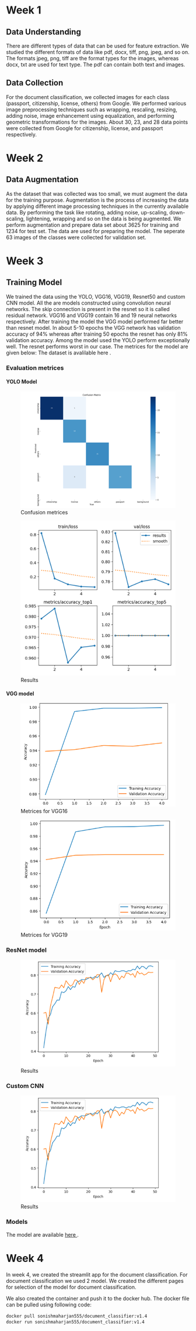 # Week 1

## Data Understanding

There are different types of data that can be used for feature extraction. We studied the different formats of data like pdf, docx, tiff, png, jpeg, and so on. The formats jpeg, png, tiff are the format types for the images, whereas docx, txt are used for text type. The pdf can contain both text and images.

## Data Collection

For the document classification, we collected images for each class (passport, citizenship, license, others) from Google. We performed various image preprocessing techniques such as wrapping, rescaling, resizing, adding noise, image enhancement using equalization, and performing geometric transformations for the images. About 30, 23, and 28 data points were collected from Google for citizenship, license, and passport respectively.

# Week 2

## Data Augmentation

As the dataset that was collected was too small, we must augment the data for the training purpose. Augmentation is the process of increasing the data by applying different image processing techniques in the currently available data. By performing the task like rotating, adding noise, up-scaling, down-scaling, lightening, wrapping and so on the data is being augmented.  We perform augmentation and prepare data set about 3625 for training and 1234 for test set. The data are used for preparing the model. The seperate 63 images of the classes were collected for validation set.

# Week 3

## Training Model

We trained the data using the YOLO, VGG16, VGG19, Resnet50 and custom CNN model. All the are models constructed using convolution neural networks. The skip connection is present in the resnet so it is called residual network. VGG16 and VGG19  contain 16 and 19 neural networks respectively. After training the model the VGG model performed far better than resnet model. In about 5-10 epochs the VGG network has validation accuracy of 94% whereas after training 50 epochs the resnet has only 81% validation accuracy. Among the model used the YOLO perform exceptionally well. The resnet performs worst in our case. The metrices for the model are given below:
The dataset is avalilable <a herf="https://drive.google.com/file/d/1fUeqRT5pWOs2uQIX14u8At80hnlbqviq/view?usp=drive_link"> here </a>.

### Evaluation metrices

#### YOLO Model
<figure>
  <img src="./Week_3/model/yolo_model/confusion_matrix.png" alt="Confusion metrices">
  <figcaption>Confusion metrices</figcaption>
</figure>
<figure>
  <img src="./Week_3/model/yolo_model/results.png" alt="Results">
  <figcaption>Results</figcaption>
</figure>

#### VGG model
<figure>
  <img src="./Week_3/model/vgg/evaluation_graph_for_vgg16.png" alt="Metrices for VGG16">
  <figcaption>Metrices for VGG16</figcaption>
</figure>
<figure>
  <img src="./Week_3/model/vgg/evaluation_graph_for_vgg19.png" alt="Metrices for VGG19">
  <figcaption>Metrices for VGG19</figcaption>
</figure>

### ResNet model
<figure>
  <img src="./Week_3/model/resnet/Screenshot from 2024-01-10 11-12-12.png" alt="Resnet">
  <figcaption>Results</figcaption>
</figure>

### Custom CNN
<figure>
  <img src="./Week_3/model/resnet/Screenshot from 2024-01-10 11-12-12.png" alt="Custom_CNN">
  <figcaption>Results</figcaption>
</figure>

### Models

The model are available <a href='https://drive.google.com/file/d/178aHLpM_sxy_KZsvEBnidT-zFZwV173W/view?usp=sharing'> here </a>.

# Week 4

In week 4, we created the streamlit app for the document classification. For document classification we used 2 model. We created the different pages for selection of the model for document classification.

We also created the container and push it to the docker hub. The docker file can be pulled using following code:
```bash
docker pull sonishmaharjan555/document_classifier:v1.4
docker run sonishmaharjan555/document_classifier:v1.4
```
